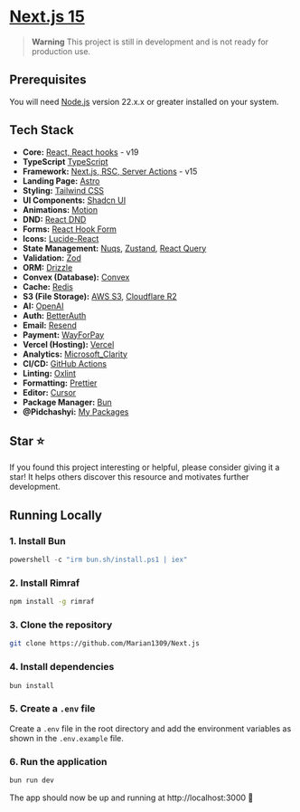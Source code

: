 # [Next.js 15](http://localhost:3000)

> **Warning** This project is still in development and is not ready for production use.

## Prerequisites

You will need [Node.js](https://nodejs.org) version 22.x.x or greater installed on your
system.

## Tech Stack

- **Core:** [React, React hooks](https://react.dev) - v19
- **TypeScript** [TypeScript](https://www.typescriptlang.org)
- **Framework:** [Next.js, RSC, Server Actions](https://nextjs.org) - v15
- **Landing Page:** [Astro](https://astro.build)
- **Styling:** [Tailwind CSS](https://tailwindcss.com)
- **UI Components:** [Shadcn UI](https://ui.shadcn.com)
- **Animations:** [Motion](https://motion.dev)
- **DND:** [React DND](https://react-dnd.github.io/react-dnd)
- **Forms:** [React Hook Form](https://react-hook-form.com)
- **Icons:** [Lucide-React](https://lucide.dev)
- **State Management:** [Nuqs](https://nuqs.47ng.com),
  [Zustand](https://zustand-demo.pmnd.rs),
  [React Query](https://tanstack.com/query/latest)
- **Validation:** [Zod](https://zod.dev)
- **ORM:** [Drizzle](https://orm.drizzle.team)
- **Convex (Database):** [Convex](https://www.convex.dev)
- **Cache:** [Redis](https://redis.io)
- **S3 (File Storage):** [AWS S3](https://aws.amazon.com/s3),
  [Cloudflare R2](https://www.cloudflare.com/r2)
- **AI:** [OpenAI](https://openai.com)
- **Auth:** [BetterAuth](https://www.better-auth.com)
- **Email:** [Resend](https://resend.com)
- **Payment:** [WayForPay](https://wayforpay.com)
- **Vercel (Hosting):** [Vercel](https://vercel.com)
- **Analytics:** [Microsoft_Clarity](https://clarity.microsoft.com)
- **CI/CD:** [GitHub Actions](https://github.com/features/actions)
- **Linting:** [Oxlint](https://oxc.rs)
- **Formatting:** [Prettier](https://prettier.io)
- **Editor:** [Cursor](https://cursor.com)
- **Package Manager:** [Bun](https://bun.sh)
- **@Pidchashyi:** [My Packages](https://www.npmjs.com/~marian1309)

## Star ⭐

If you found this project interesting or helpful, please consider giving it a star! It
helps others discover this resource and motivates further development.

## Running Locally

### 1. Install Bun

```powershell
powershell -c "irm bun.sh/install.ps1 | iex"
```

### 2. Install Rimraf

```bash
npm install -g rimraf
```

### 3. Clone the repository

```bash
git clone https://github.com/Marian1309/Next.js
```

### 4. Install dependencies

```bash
bun install
```

### 5. Create a `.env` file

Create a `.env` file in the root directory and add the environment variables as shown in
the `.env.example` file.

### 6. Run the application

```bash
bun run dev
```

The app should now be up and running at http://localhost:3000 🚀
